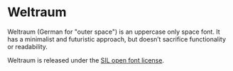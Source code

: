# Weltraum

Weltraum (German for "outer space") is an uppercase only space font. It has a minimalist and futuristic approach, but doesn’t sacrifice functionality or readability.

Weltraum is released under the [SIL open font license](https://scripts.sil.org/OFL).
